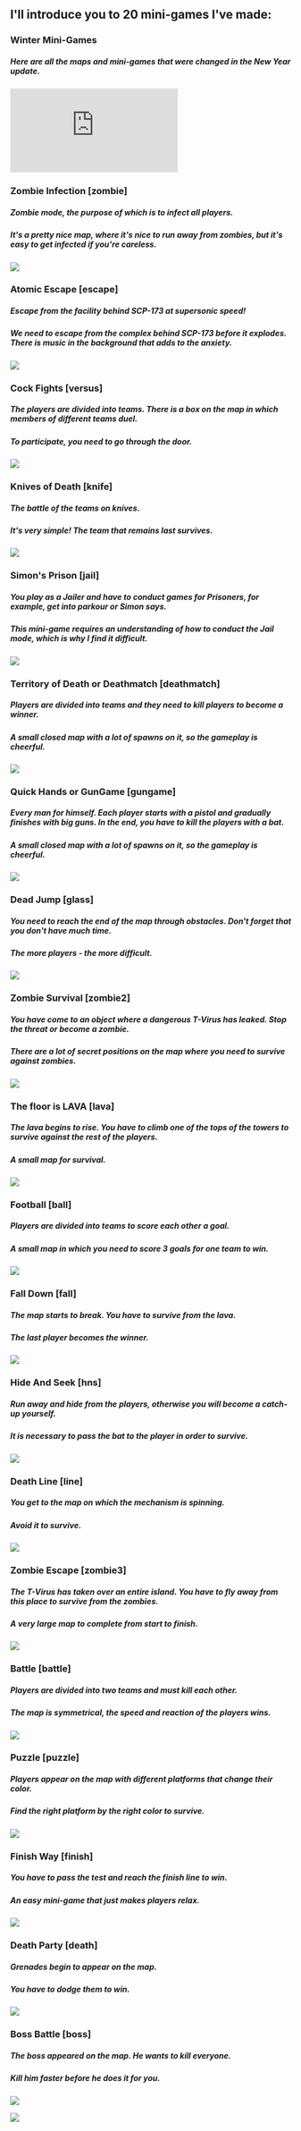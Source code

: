 ## I'll introduce you to 20 mini-games I've made:

### Winter Mini-Games
##### Here are all the maps and mini-games that were changed in the New Year update.
![](https://github.com/KoT0XleB/AutoEvent/blob/main/Docs/NewYearMiniGames.md)

### Zombie Infection [zombie]
##### Zombie mode, the purpose of which is to infect all players. 
##### It's a pretty nice map, where it's nice to run away from zombies, but it's easy to get infected if you're careless.
![](https://github.com/swdmeow/AutoEvent-Exiled/blob/main/Photos/Zombie.png)

### Atomic Escape [escape]
##### Escape from the facility behind SCP-173 at supersonic speed!
##### We need to escape from the complex behind SCP-173 before it explodes. There is music in the background that adds to the anxiety.
![](https://github.com/swdmeow/AutoEvent-Exiled/blob/main/Photos/Escape.png)

### Cock Fights [versus]
##### The players are divided into teams. There is a box on the map in which members of different teams duel.
##### To participate, you need to go through the door.
![](https://github.com/swdmeow/AutoEvent-Exiled/blob/main/Photos/Duel.png)

### Knives of Death [knife]
##### The battle of the teams on knives.
##### It's very simple! The team that remains last survives.
![](https://github.com/swdmeow/AutoEvent-Exiled/blob/main/Photos/Knife.png)

### Simon's Prison [jail]
##### You play as a Jailer and have to conduct games for Prisoners, for example, get into parkour or Simon says.
##### This mini-game requires an understanding of how to conduct the Jail mode, which is why I find it difficult.
![](https://github.com/swdmeow/AutoEvent-Exiled/blob/main/Photos/Jail.png)

### Territory of Death or Deathmatch [deathmatch]
##### Players are divided into teams and they need to kill players to become a winner.
##### A small closed map with a lot of spawns on it, so the gameplay is cheerful.
![](https://github.com/swdmeow/AutoEvent-Exiled/blob/main/Photos/Deathmatch.png)

### Quick Hands or GunGame [gungame]
##### Every man for himself. Each player starts with a pistol and gradually finishes with big guns. In the end, you have to kill the players with a bat.
##### A small closed map with a lot of spawns on it, so the gameplay is cheerful.
![](https://github.com/swdmeow/AutoEvent-Exiled/blob/main/Photos/GunGame.png)

### Dead Jump [glass]
##### You need to reach the end of the map through obstacles. Don't forget that you don't have much time.
##### The more players - the more difficult.
![](https://github.com/KoT0XleB/AutoEvent/blob/main/Photos/Glass1.png)

### Zombie Survival [zombie2]
##### You have come to an object where a dangerous T-Virus has leaked. Stop the threat or become a zombie.
##### There are a lot of secret positions on the map where you need to survive against zombies.
![](https://github.com/KoT0XleB/AutoEvent/blob/main/Photos/Survival1.png)

### The floor is LAVA [lava]
##### The lava begins to rise. You have to climb one of the tops of the towers to survive against the rest of the players.
##### A small map for survival.
![](https://github.com/KoT0XleB/AutoEvent/blob/main/Photos/Lava2.png)

### Football [ball]
##### Players are divided into teams to score each other a goal.
##### A small map in which you need to score 3 goals for one team to win.
![](https://github.com/KoT0XleB/AutoEvent/blob/main/Photos/Football1.png)

### Fall Down [fall]
##### The map starts to break. You have to survive from the lava.
##### The last player becomes the winner.
![](https://github.com/KoT0XleB/AutoEvent/blob/main/Photos/FallDown.png)

### Hide And Seek [hns]
##### Run away and hide from the players, otherwise you will become a catch-up yourself.
##### It is necessary to pass the bat to the player in order to survive.
![](https://github.com/KoT0XleB/AutoEvent/blob/main/Photos/HideAndSeek.png)

### Death Line [line]
##### You get to the map on which the mechanism is spinning.
##### Avoid it to survive.
![](https://github.com/KoT0XleB/AutoEvent/blob/main/Photos/Line1.png)

### Zombie Escape [zombie3]
##### The T-Virus has taken over an entire island. You have to fly away from this place to survive from the zombies.
##### A very large map to complete from start to finish.
![](https://github.com/KoT0XleB/AutoEvent/blob/main/Photos/Zombie%20Escape.png)

### Battle [battle]
##### Players are divided into two teams and must kill each other.
##### The map is symmetrical, the speed and reaction of the players wins.
![](https://github.com/KoT0XleB/AutoEvent/blob/main/Photos/Battle2.png)

### Puzzle [puzzle]
##### Players appear on the map with different platforms that change their color.
##### Find the right platform by the right color to survive.
![](https://github.com/KoT0XleB/AutoEvent/blob/main/Photos/Puzzle1.png)

### Finish Way [finish]
##### You have to pass the test and reach the finish line to win.
##### An easy mini-game that just makes players relax.
![](https://github.com/KoT0XleB/AutoEvent/blob/main/Photos/FinishWay.png)

### Death Party [death]
##### Grenades begin to appear on the map. 
##### You have to dodge them to win.
![](https://github.com/KoT0XleB/AutoEvent/blob/main/Photos/DeathParty1.png)

### Boss Battle [boss]
##### The boss appeared on the map. He wants to kill everyone.
##### Kill him faster before he does it for you.
![](https://github.com/KoT0XleB/AutoEvent/blob/main/Photos/Boss.png)

[![](https://github.com/KoT0XleB/AutoEvent/blob/main/Photos/Back.png)](https://github.com/KoT0XleB/AutoEvent)
